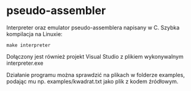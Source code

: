 # pseudo-assembler
Interpreter oraz emulator pseudo-assemblera napisany w C. 
Szybka kompilacja na Linuxie:

```
make interpreter
```

Dołączony jest również projekt Visual Studio z plikiem wykonywalnym interpreter.exe

Działanie programu można sprawdzić na plikach w folderze examples, podając mu np. examples/kwadrat.txt jako plik z kodem źródłowym.